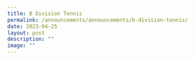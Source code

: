 ```yaml
---
title: B Division Tennis
permalink: /announcements/announcements/b-division-tennis/
date: 2023-04-25
layout: post
description: ""
image: ""
---
```

